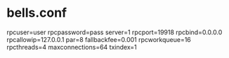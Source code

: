 # bells.conf

rpcuser=user
rpcpassword=pass
server=1
rpcport=19918
rpcbind=0.0.0.0
rpcallowip=127.0.0.1
par=8
fallbackfee=0.001
rpcworkqueue=16
rpcthreads=4
maxconnections=64
txindex=1

